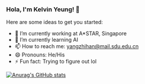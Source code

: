 ### Hola, I'm Kelvin Yeung! 👋


Here are some ideas to get you started:

- 🔭 I’m currently working at A*STAR, Singapore
- 🌱 I’m currently learning AI
- 📫 How to reach me:  yangzhihan@mail.sdu.edu.cn
- 😄 Pronouns: He/His
- ⚡ Fun fact: Trying to figure out lol


[![Anurag's GitHub stats](https://github-readme-stats.vercel.app/api?username=kelvin715)](https://github.com/anuraghazra/github-readme-stats)
